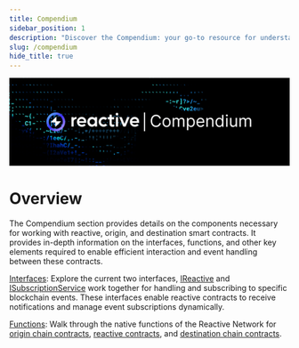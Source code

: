 ```yaml
---
title: Compendium
sidebar_position: 1
description: "Discover the Compendium: your go-to resource for understanding reactive, origin, and destination smart contracts. Learn about key interfaces and core functions of Reactive Network, streamlining cross-chain interactions."
slug: /compendium
hide_title: true
---
```


![Compendium Image](../img/compendium.jpg)

# Overview

The Compendium section provides details on the components necessary for working with reactive, origin, and destination smart contracts. It provides in-depth information on the interfaces, functions, and other key elements required to enable efficient interaction and event handling between these contracts.

[Interfaces](./interfaces/index.md): Explore the current two interfaces, [IReactive](./interfaces/ireactive.md) and [ISubscriptionService](./interfaces/isubscriptionservice.md) work together for handling and subscribing to specific blockchain events. These interfaces enable reactive contracts to receive notifications and manage event subscriptions dynamically.

[Functions](./functions/index.md): Walk through the native functions of the Reactive Network for [origin chain contracts](./functions/origin-functions.md), [reactive contracts](./functions/reactive-functions.md), and [destination chain contracts](./functions/destination-functions.md).